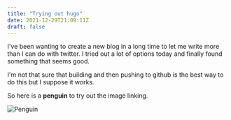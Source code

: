 ```yaml
---
title: "Trying out hugo"
date: 2021-12-29T21:09:11Z
draft: false
---
```

I've been wanting to create a new blog in a long time to let me write
more than I can do with twitter. I tried out a lot of options today
and finally found something that seems good.

I'm not that sure that building and then pushing to github is the
best way to do this but I suppose it works.

So here is a **penguin** to try out the image linking.

![Penguin](https://assets.bwbx.io/images/users/iqjWHBFdfxIU/iKIWgaiJUtss/v2/-1x-1.jpg) 

